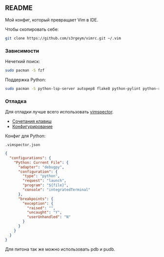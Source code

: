 ## README

Мой конфиг, который превращает Vim в IDE.

Чтобы скопировать себе:

```sh
git clone https://github.com/s3rgeym/vimrc.git ~/.vim
```

### Зависимости

Нечеткий поиск:

```sh
sudo pacman -S fzf
```

Поддержка Python:

```sh
sudo pacman -S python-lsp-server autopep8 flake8 python-pylint python-rope
```

### Отладка

Для отладки лучше всего использовать [vimspector](https://github.com/puremourning/vimspector).

* [Сочетания клавиш](https://github.com/puremourning/vimspector?tab=readme-ov-file#visual-studio--vscode)
* [Конфигурирование](https://puremourning.github.io/vimspector/configuration.html#debug-configurations)

Конфиг для Python:

`.vimspector.json`
```json
{
  "configurations": {
    "Python: Current File": {
      "adapter": "debugpy",
      "configuration": {
        "type": "python",
        "request": "launch",
        "program": "${file}",
        "console": "integratedTerminal"
      },
      "breakpoints": {
        "exception": {
          "raised": "",
          "uncaught": "Y",
          "userUnhandled": "N"
        }
      }
    }
  }
}
```

Для питона так же можно использовать pdb и pudb.

